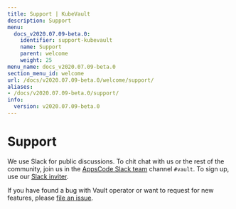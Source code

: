 ```yaml
---
title: Support | KubeVault
description: Support
menu:
  docs_v2020.07.09-beta.0:
    identifier: support-kubevault
    name: Support
    parent: welcome
    weight: 25
menu_name: docs_v2020.07.09-beta.0
section_menu_id: welcome
url: /docs/v2020.07.09-beta.0/welcome/support/
aliases:
- /docs/v2020.07.09-beta.0/support/
info:
  version: v2020.07.09-beta.0
---
```


# Support

We use Slack for public discussions. To chit chat with us or the rest of the community, join us in the [AppsCode Slack team](https://appscode.slack.com/messages/kubevault/) channel `#vault`. To sign up, use our [Slack inviter](https://slack.appscode.com/).

If you have found a bug with Vault operator or want to request for new features, please [file an issue](https://github.com/kubevault/project/issues/new).
